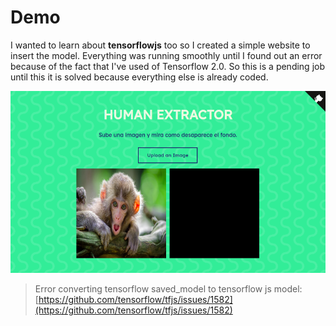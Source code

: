 # Demo

I wanted to learn about **tensorflowjs** too so I created a simple website to insert the model. Everything was running smoothly until I found out an error because of the fact that I've used of Tensorflow 2.0. So this is a pending job until this it is solved because everything else is already coded.

<p align="center">
<img src="../docs/website.png">
</p>


> Error converting tensorflow saved_model to tensorflow js model: [https://github.com/tensorflow/tfjs/issues/1582](https://github.com/tensorflow/tfjs/issues/1582)


